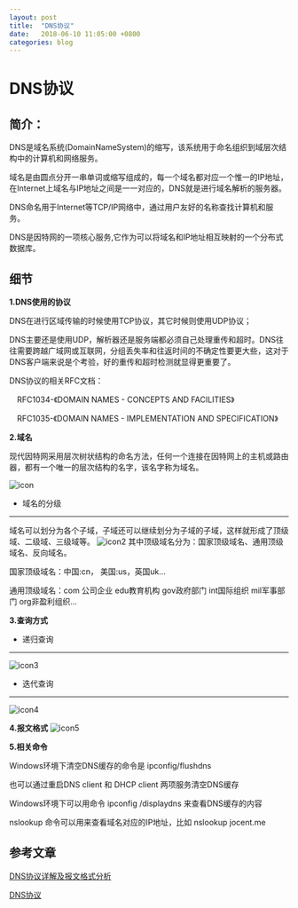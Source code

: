 ```yaml
---
layout: post
title:  "DNS协议"
date:   2018-06-10 11:05:00 +0800
categories: blog
---
```

DNS协议
========================================  


简介：
---------
DNS是域名系统(DomainNameSystem)的缩写，该系统用于命名组织到域层次结构中的计算机和网络服务。

域名是由圆点分开一串单词或缩写组成的，每一个域名都对应一个惟一的IP地址，在Internet上域名与IP地址之间是一一对应的，DNS就是进行域名解析的服务器。

DNS命名用于Internet等TCP/IP网络中，通过用户友好的名称查找计算机和服务。

DNS是因特网的一项核心服务,它作为可以将域名和IP地址相互映射的一个分布式数据库。

细节
--------
**1.DNS使用的协议**


DNS在进行区域传输的时候使用TCP协议，其它时候则使用UDP协议；

DNS主要还是使用UDP，解析器还是服务端都必须自己处理重传和超时。DNS往往需要跨越广域网或互联网，分组丢失率和往返时间的不确定性要更大些，这对于DNS客户端来说是个考验，好的重传和超时检测就显得更重要了。

DNS协议的相关RFC文档：
 
　RFC1034-《DOMAIN NAMES - CONCEPTS AND FACILITIES》
 
　RFC1035-《DOMAIN NAMES - IMPLEMENTATION AND SPECIFICATION》 


**2.域名**

现代因特网采用层次树状结构的命名方法，任何一个连接在因特网上的主机或路由器，都有一个唯一的层次结构的名字，该名字称为域名。

![icon](https://img-blog.csdn.net/20140517195630812)



+ 域名的分级
 ----------
域名可以划分为各个子域，子域还可以继续划分为子域的子域，这样就形成了顶级域、二级域、三级域等。
![icon2](https://img-blog.csdn.net/20140517200841796)
 其中顶级域名分为：国家顶级域名、通用顶级域名、反向域名。

 国家顶级域名：中国:cn， 美国:us，英国uk...

 通用顶级域名：com 公司企业  edu教育机构 gov政府部门  int国际组织  mil军事部门  org非盈利组织...

**3.查询方式**

+ 递归查询
 ----------
![icon3](https://img-blog.csdn.net/20140518100201640)


+ 迭代查询
 ----------

![icon4](https://img-blog.csdn.net/20140518100235734)


**4.报文格式**
![icon5](https://jocent.me/wp-content/uploads/2017/06/dns-protocol-format.png)

**5.相关命令**

Windows环境下清空DNS缓存的命令是 ipconfig/flushdns 

也可以通过重启DNS client 和 DHCP client 两项服务清空DNS缓存

Windows环境下可以用命令 ipconfig /displaydns  来查看DNS缓存的内容

nslookup 命令可以用来查看域名对应的IP地址，比如 nslookup jocent.me

参考文章
---
[DNS协议详解及报文格式分析](https://blog.csdn.net/tianxuhong/article/details/74922454)

[DNS协议](https://blog.csdn.net/smilesundream/article/details/69397318)